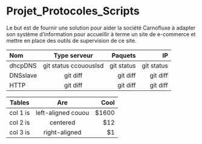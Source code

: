 ﻿
# Projet_Protocoles_Scripts
Le but est de  fournir une solution pour aider la société Carnofluxe à adapter son système d’information pour accueillir à terme un site de e-commerce et mettre en place des outils de supervision de ce site.




| Nom | Type serveur | Paquets | IP |
| :---         |     :---:      |          ---: |          ---: |
| dhcpDNS   | git status ccououslsd     | git status    | git status    |
| DNSslave     | git diff       | git diff      | git diff      |
| HTTP     | git diff       | git diff      | git diff      |

| Tables 	| Are 	| Cool 	|
|----------	|:------------------:	|------:	|
| col 1 is 	| left-aligned couou 	| $1600 	|
| col 2 is 	| centered 	| $12 	|
| col 3 is 	| right-aligned 	| $1 	|
